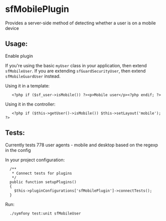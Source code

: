 sfMobilePlugin
==============

Provides a server-side method of detecting whether a user is on a mobile device

Usage:
------

Enable plugin

If you're using the basic `myUser` class in your application, then extend `sfMobileUser`.  If you are extending `sfGuardSecurityUser`, then extend `sfMobileGuardUser` instead.

Using it in a template:

       <?php if ($sf_user->isMobile()) ?><p>Mobile user</p><?php endif; ?>

Using it in the controller:

       <?php if ($this->getUser()->isMobile()) $this->setLayout('mobile'); ?>
       
       
Tests:
------

Currently tests 778 user agents - mobile and desktop based on the regexp in the config

In your project configuration:

      /**
       * Connect tests for plugins
       */
      public function setupPlugins()
      {
        $this->pluginConfigurations['sfMobilePlugin']->connectTests();
      }
      
Run:

      ./symfony test:unit sfMobileUser